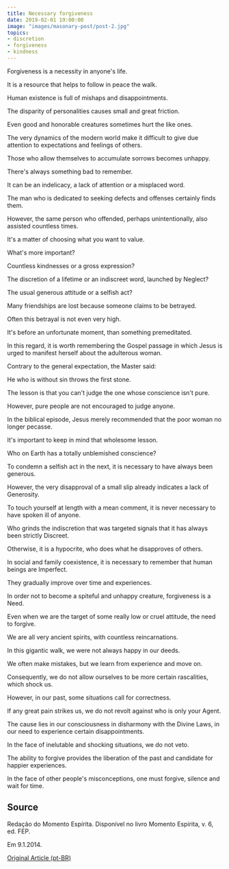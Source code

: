 ```yaml
---
title: Necessary forgiveness
date: 2019-02-01 19:00:00
image: "images/masonary-post/post-2.jpg"
topics: 
- discretion
- forgiveness
- kindness
---
```


Forgiveness is a necessity in anyone's life.

It is a resource that helps to follow in peace the walk.

Human existence is full of mishaps and disappointments.

The disparity of personalities causes small and great friction.

Even good and honorable creatures sometimes hurt the like ones.

The very dynamics of the modern world make it difficult to give due attention to
expectations and feelings of others.

Those who allow themselves to accumulate sorrows becomes unhappy.

There's always something bad to remember.

It can be an indelicacy, a lack of attention or a misplaced word.

The man who is dedicated to seeking defects and offenses certainly finds them.

However, the same person who offended, perhaps unintentionally, also assisted
countless times.

It's a matter of choosing what you want to value.

What's more important?

Countless kindnesses or a gross expression?

The discretion of a lifetime or an indiscreet word, launched by
Neglect?

The usual generous attitude or a selfish act?

Many friendships are lost because someone claims to be betrayed.

Often this betrayal is not even very high.

It's before an unfortunate moment, than something premeditated.

In this regard, it is worth remembering the Gospel passage in which Jesus is urged to
manifest herself about the adulterous woman.

Contrary to the general expectation, the Master said:

He who is without sin throws the first stone.

The lesson is that you can't judge the one whose conscience isn't pure.

However, pure people are not encouraged to judge anyone.

In the biblical episode, Jesus merely recommended that the poor woman no longer
pecasse.

It's important to keep in mind that wholesome lesson.

Who on Earth has a totally unblemished conscience?

To condemn a selfish act in the next, it is necessary to have always been generous.

However, the very disapproval of a small slip already indicates a lack of
Generosity.

To touch yourself at length with a mean comment, it is never necessary to have
spoken ill of anyone.

Who grinds the indiscretion that was targeted signals that it has always been strictly
Discreet.

Otherwise, it is a hypocrite, who does what he disapproves of others.

In social and family coexistence, it is necessary to remember that human beings are
Imperfect.

They gradually improve over time and experiences.

In order not to become a spiteful and unhappy creature, forgiveness is a
Need.

Even when we are the target of some really low or cruel attitude, the
need to forgive.

We are all very ancient spirits, with countless reincarnations.

In this gigantic walk, we were not always happy in our deeds.

We often make mistakes, but we learn from experience and move on.

Consequently, we do not allow ourselves to be more certain rascalities, which shock us.

However, in our past, some situations call for correctness.

If any great pain strikes us, we do not revolt against who is only your
Agent.

The cause lies in our consciousness in disharmony with the Divine Laws, in our
need to experience certain disappointments.

In the face of inelutable and shocking situations, we do not veto.

The ability to forgive provides the liberation of the past and candidate for
happier experiences.

In the face of other people's misconceptions, one must forgive, silence and wait for time.

## Source
Redação do Momento Espírita.
Disponível no livro Momento Espírita, v. 6, ed. FEP.

Em 9.1.2014.

[Original Article (pt-BR)](http://momento.com.br/pt/ler_texto.php?id=1497)
